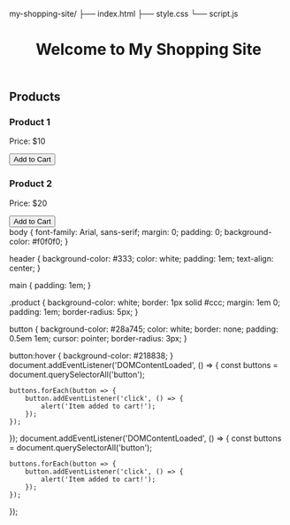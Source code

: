 my-shopping-site/
├── index.html
├── style.css
└── script.js
<!DOCTYPE html>
<html lang="en">
<head>
    <meta charset="UTF-8">
    <meta name="viewport" content="width=device-width, initial-scale=1.0">
    <title>My Shopping Site</title>
    <link rel="stylesheet" href="style.css">
</head>
<body>
    <header>
        <h1>Welcome to My Shopping Site</h1>
    </header>
    <main>
        <section id="products">
            <h2>Products</h2>
            <div class="product">
                <h3>Product 1</h3>
                <p>Price: $10</p>
                <button>Add to Cart</button>
            </div>
            <div class="product">
                <h3>Product 2</h3>
                <p>Price: $20</p>
                <button>Add to Cart</button>
            </div>
        </section>
    </main>
    <script src="script.js"></script>
</body>
</html>
body {
    font-family: Arial, sans-serif;
    margin: 0;
    padding: 0;
    background-color: #f0f0f0;
}

header {
    background-color: #333;
    color: white;
    padding: 1em;
    text-align: center;
}

main {
    padding: 1em;
}

.product {
    background-color: white;
    border: 1px solid #ccc;
    margin: 1em 0;
    padding: 1em;
    border-radius: 5px;
}

button {
    background-color: #28a745;
    color: white;
    border: none;
    padding: 0.5em 1em;
    cursor: pointer;
    border-radius: 3px;
}

button:hover {
    background-color: #218838;
}
document.addEventListener('DOMContentLoaded', () => {
    const buttons = document.querySelectorAll('button');

    buttons.forEach(button => {
        button.addEventListener('click', () => {
            alert('Item added to cart!');
        });
    });
});
document.addEventListener('DOMContentLoaded', () => {
    const buttons = document.querySelectorAll('button');

    buttons.forEach(button => {
        button.addEventListener('click', () => {
            alert('Item added to cart!');
        });
    });
});

